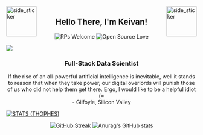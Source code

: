 <img align="left" width=80px height=80px alt="side_sticker" src="https://media.giphy.com/media/TEnXkcsHrP4YedChhA/giphy.gif" />
<img align="right" width=80px height=80px alt="side_sticker" src="https://media.giphy.com/media/TEnXkcsHrP4YedChhA/giphy.gif" />

<h2 align="center">Hello There, I'm Keivan!</h2>

<div align="center">

![RPs Welcome](https://img.shields.io/badge/PRs-welcome-brightgreen.svg?style=flat&logo=github)
![Open Source Love](https://badges.frapsoft.com/os/v2/open-source.svg?v=103)

</div>

![](https://github.com/keivanipchihagh/keivanipchihagh/blob/main/header.png)

<h3 align="center">Full-Stack Data Scientist</h3>
<p align="center">If the rise of an all-powerful artificial intelligence is inevitable, well it stands to reason that when they take power, our digital overlords will punish those of us who did not help them get there. Ergo, I would like to be a helpful idiot (=
<br/>- Gilfoyle, Silicon Valley</p>

<p align="center">

[![STATS (THOPHES)](https://github-profile-trophy.vercel.app/?username=keivanipchihagh&theme=nord&margin-w=20&margin-h=15&column=8&row=1)](https://github.com/keivanipchihagh)
</p>

<div align="center">
  
[![GitHub Streak](https://streak-stats.demolab.com/?user=keivanipchihagh&theme=nordfox)](https://git.io/streak-stats)
![Anurag's GitHub stats](https://github-readme-stats.vercel.app/api?username=keivanipchihagh&theme=nord&show_icons=true&hide_border=True)
</div>
